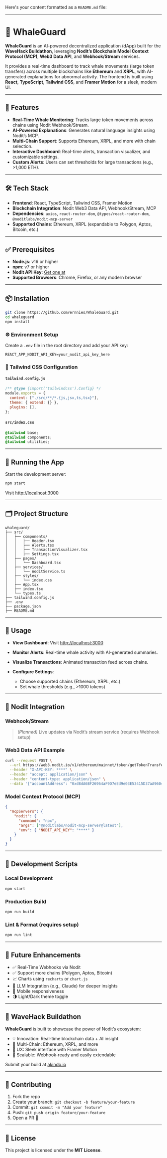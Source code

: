 Here's your content formatted as a `README.md` file:

---

# 🐋 WhaleGuard

**WhaleGuard** is an AI-powered decentralized application (dApp) built for the **WaveHack Buildathon**, leveraging **Nodit’s Blockchain Model Context Protocol (MCP)**, **Web3 Data API**, and **Webhook/Stream** services.

It provides a real-time dashboard to track whale movements (large token transfers) across multiple blockchains like **Ethereum** and **XRPL**, with AI-generated explanations for abnormal activity. The frontend is built using **React**, **TypeScript**, **Tailwind CSS**, and **Framer Motion** for a sleek, modern UI.

---

## 🚀 Features

* **Real-Time Whale Monitoring**: Tracks large token movements across chains using Nodit Webhook/Stream.
* **AI-Powered Explanations**: Generates natural language insights using Nodit’s MCP.
* **Multi-Chain Support**: Supports Ethereum, XRPL, and more with chain selection.
* **Interactive Dashboard**: Real-time alerts, transaction visualizer, and customizable settings.
* **Custom Alerts**: Users can set thresholds for large transactions (e.g., >1,000 ETH).

---

## 🛠 Tech Stack

* **Frontend**: React, TypeScript, Tailwind CSS, Framer Motion
* **Blockchain Integration**: Nodit Web3 Data API, Webhook/Stream, MCP
* **Dependencies**: `axios`, `react-router-dom`, `@types/react-router-dom`, `@noditlabs/nodit-mcp-server`
* **Supported Chains**: Ethereum, XRPL (expandable to Polygon, Aptos, Bitcoin, etc.)

---

## ✅ Prerequisites

* **Node.js**: v16 or higher
* **npm**: v7 or higher
* **Nodit API Key**: [Get one at](https://nodit.io)
* **Supported Browsers**: Chrome, Firefox, or any modern browser

---

## 📦 Installation

```bash
git clone https://github.com/ernnies/WhaleGuard.git
cd whaleguard
npm install
```

### ⚙️ Environment Setup

Create a `.env` file in the root directory and add your API key:

```env
REACT_APP_NODIT_API_KEY=your_nodit_api_key_here
```

### 🧩 Tailwind CSS Configuration

#### `tailwind.config.js`

```js
/** @type {import('tailwindcss').Config} */
module.exports = {
  content: ["./src/**/*.{js,jsx,ts,tsx}"],
  theme: { extend: {} },
  plugins: [],
};
```

#### `src/index.css`

```css
@tailwind base;
@tailwind components;
@tailwind utilities;
```

---

## 🧪 Running the App

Start the development server:

```bash
npm start
```

Visit [http://localhost:3000](http://localhost:3000)

---

## 🗂 Project Structure

```
whaleguard/
├── src/
│   ├── components/
│   │   ├── Header.tsx
│   │   ├── Alerts.tsx
│   │   ├── TransactionVisualizer.tsx
│   │   ├── Settings.tsx
│   ├── pages/
│   │   └── Dashboard.tsx
│   ├── services/
│   │   └── noditService.ts
│   ├── styles/
│   │   └── index.css
│   ├── App.tsx
│   ├── index.tsx
│   └── types.ts
├── tailwind.config.js
├── .env
├── package.json
├── README.md
```

---

## 🧭 Usage

* **View Dashboard**: Visit [http://localhost:3000](http://localhost:3000)
* **Monitor Alerts**: Real-time whale activity with AI-generated summaries.
* **Visualize Transactions**: Animated transaction feed across chains.
* **Configure Settings**:

  * Choose supported chains (Ethereum, XRPL, etc.)
  * Set whale thresholds (e.g., >1000 tokens)

---

## 🔌 Nodit Integration

### Webhook/Stream

> *(Planned)* Live updates via Nodit’s stream service (requires Webhook setup)

### Web3 Data API Example

```bash
curl --request POST \
  --url https://web3.nodit.io/v1/ethereum/mainnet/token/getTokenTransfersByAccount \
  --header "X-API-KEY: ****" \
  --header "accept: application/json" \
  --header "content-type: application/json" \
  --data '{"accountAddress": "0xd8dA6BF26964aF9D7eEd9e03E53415D37aA96045", "fromDate": "2025-06-01T00:00:00+00:00", "toDate": "2025-06-10T23:59:59+00:00"}'
```

### Model Context Protocol (MCP)

```json
{
  "mcpServers": {
    "nodit": {
      "command": "npx",
      "args": ["@noditlabs/nodit-mcp-server@latest"],
      "env": { "NODIT_API_KEY": "****" }
    }
  }
}
```

---

## 🧰 Development Scripts

### Local Development

```bash
npm start
```

### Production Build

```bash
npm run build
```

### Lint & Format (requires setup)

```bash
npm run lint
```

---

## 🔮 Future Enhancements

* ✅ Real-Time Webhooks via Nodit
* ✅ Support more chains (Polygon, Aptos, Bitcoin)
* 📈 Charts using `recharts` or `chart.js`
* 🤖 LLM Integration (e.g., Claude) for deeper insights
* 📱 Mobile responsiveness
* 🌗 Light/Dark theme toggle

---

## 🏁 WaveHack Buildathon

**WhaleGuard** is built to showcase the power of Nodit’s ecosystem:

* 💡 Innovation: Real-time blockchain data + AI insight
* 🔗 Multi-Chain: Ethereum, XRPL, and more
* 🎨 UX: Sleek interface with Framer Motion
* 🧱 Scalable: Webhook-ready and easily extendable

Submit your build at [akindo.io](https://akindo.io)

---

## 🤝 Contributing

1. Fork the repo
2. Create your branch: `git checkout -b feature/your-feature`
3. Commit: `git commit -m "Add your feature"`
4. Push: `git push origin feature/your-feature`
5. Open a PR 🚀

---

## 📄 License

This project is licensed under the **MIT License**.
